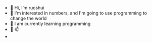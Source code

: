 - 👋 Hi, I’m ruoshui
- 👀 I'm interested in numbers, and I'm going to use programming to change the world
- 🌱 I am currently learning programming
- 💞️ 📫
- 

<!---
ruoshuiwuqing/ruoshuiwuqing is a ✨ special ✨ repository because its `README.md` (this file) appears on your GitHub profile.
You can click the Preview link to take a look at your changes.
--->
